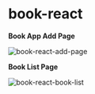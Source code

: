# book-react
**Book App Add Page**

![book-react-add-page](https://user-images.githubusercontent.com/42061252/56363862-d4685580-61f5-11e9-91a0-e2ce14dd5f36.jpg)

**Book List Page**

![book-react-book-list](https://user-images.githubusercontent.com/42061252/56364005-3d4fcd80-61f6-11e9-90b5-e1ff4aeca504.jpg)
